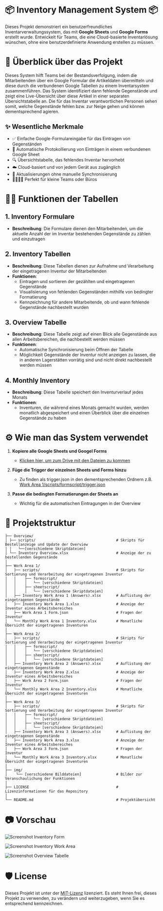 # 📦 Inventory Management System 📦

Dieses Projekt demonstriert ein benutzerfreundliches Inventarverwaltungssystem, das mit **Google Sheets** und **Google Forms** erstellt wurde. Entwickelt für Teams, die eine  Cloud-basierte Inventarlösung wünschen, ohne eine benutzerdefinierte Anwendung erstellen zu müssen.

# 📖 Überblick über das Projekt

Dieses System hilft Teams bei der Bestandsverfolgung, indem die Mitarbeitenden über ein Google Formular die Artikeldaten übermitteln und diese durch die verbundenen Google Tabellen zu einem Inventarsystem zusammenführen.
Das System identifiziert dann fehlende Gegenstände und zeigt eine Live-Übersicht über diese Artikel in einer separaten Übersichtstabelle an.
Die für das Inventar verantwortlichen Personen sehen somit, welche Gegenstände fehlen bzw. zur Neige gehen und können dementsprechend agieren.

## ✨ Wesentliche Merkmale

- ✅ Einfache Google-Formulareingabe für das Eintragen von Gegenständen
- 📄 Automatische Protokollierung von Einträgen in einem verbundenen Google Sheet
- 🔍 Übersichtstabelle, das fehlendes Inventar hervorhebt
- ☁️ Cloud-basiert und von jedem Gerät aus zugänglich
- 🔄 Aktualisierungen ohne manuelle Synchronisierung
- 👨‍👩‍👧‍👦 Perfekt für kleine Teams oder Büros

# 🧑‍💻 Funktionen der Tabellen

## 1. **Inventory Formulare**
- **Beschreibung**: Die Formulare dienen den Mitarbeitenden, um die aktuelle Anzahl der im Inventar bestehenden Gegenstände zu zählen und einzutragen

## 2. **Inventory Tabellen**
- **Beschreibung**: Diese Tabellen dienen zur Aufnahme und Verarbeitung der eingetragenen Inventur der Mitarbeitenden
- **Funktionen**:
  - Eintragen und sortieren der gezählten und eingetragenen Gegenstände
  - Visualisierung von fehlenden Gegenständen mithilfe von bedingter Formatierung
  - Kennzeichnung für andere Mitarbeitende, ob und wann fehlende Gegenstände nachbestellt wurden

## 3. **Overview Tabelle**
- **Beschreibung**: Diese Tabelle zeigt auf einen Blick alle Gegenstände aus allen Arbeitsbereichen, die nachbestellt werden müssen
- **Funktionen**:
  - Automatische Synchronisierung beim Öffnen der Tabelle
  - Möglichkeit Gegenstände der Inventur nicht anzeigen zu lassen, die in anderen Lagerstätten vorrätig sind und nicht direkt nachbestellt werden müssen


## 4. **Monthly Inventory**
- **Beschreibung**: Diese Tabelle speichert den Inventurverlauf jedes Monats
- **Funktionen**:
  - Inventuren, die während eines Monats gemacht wurden, werden monatlich abgespeichert und einen Überblick über die einzelnen Gegenstände zu haben

# ⚙️ Wie man das System verwendet

1. **Kopiere alle Google Sheets und Googel Forms**  
   - [Klicken hier, um zum Drive mit den Dateien zu kommen](https://drive.google.com/drive/folders/1OyHtgi2f7gH7NRjT6i2nvqzGMOVwZifn) 

2. **Füge die Trigger der einzelnen Sheets und Forms hinzu**  
   - Zu finden als trigger.json in den dementsprechenden Ordnern z.B. [Work Area 1/scripts/formscript/trigger.json](https://github.com/kruczekolaf/Inventory-Management/blob/main/Work%20Area%201/scripts/formscript/trigger.json) 

3. **Passe die bedingten Formatierungen der Sheets an**  
   - Wichtig für die automatischen Eintragungen in der Overview

# 📁 Projektstruktur

```
├── Overview/                                   
│ ├── scripts/                                     # Skripts für Bestellanzeige und Update der Overview
│ │   └──[verschiedene Skriptdateien]
│ └── Inventory Overview.xlsx                      # Anzeige der zu bestellenden Gegenstände
│
├── Work Area 1/
│   ├── scripts/                                   # Skripts für Sortierung und Verarbeitung der eingetragenen Inventur
│   │    ├── formscript/
│   │    │   └── [verschiedene Skriptdateien]
│   │    ├── sheetscript/
│   │    │   └── [verschiedene Skriptdateien]
│   ├── Inventory Work Area 1 (Answers).xlsx       # Auflistung der eingetragenen Gegenstände
│   ├── Inventory Work Area 1.xlsx                 # Anzeige der Inventur eines Arbeitsbereiches
│   ├── Work Area 1 Form.json                      # Fragen der Inventur
│   └── Monthly Work Area 1 Inventory.xlsx         # Monatliche Übersicht der eingetragenen Inventuren
│
├── Work Area 2/          
│   ├── scripts/                                   # Skripts für Sortierung und Verarbeitung der eingetragenen Inventur
│   │    ├── formscript/
│   │    │   └── [verschiedene Skriptdateien]
│   │    ├── sheetscript/
│   │    │   └── [verschiedene Skriptdateien]
│   ├── Inventory Work Area 2 (Answers).xlsx       # Auflistung der eingetragenen Gegenstände
│   ├── Inventory Work Area 2.xlsx                 # Anzeige der Inventur eines Arbeitsbereiches
│   ├── Work Area 2 Form.json                      # Fragen der Inventur
│   └── Monthly Work Area 2 Inventory.xlsx         # Monatliche Übersicht der eingetragenen Inventuren
│
├── Work Area 3/
│   ├── scripts/                                   # Skripts für Sortierung und Verarbeitung der eingetragenen Inventur
│   │    ├── formscript/
│   │    │   └── [verschiedene Skriptdateien]
│   │    ├── sheetscript/
│   │    │   └── [verschiedene Skriptdateien]
│   ├── Inventory Work Area 3 (Answers).xlsx       # Auflistung der eingetragenen Gegenstände
│   ├── Inventory Work Area 3.xlsx                 # Anzeige der Inventur eines Arbeitsbereiches
│   ├── Work Area 3 Form.json                      # Fragen der Inventur
│   └── Monthly Work Area 3 Inventory.xlsx         # Monatliche Übersicht der eingetragenen Inventuren
│
├── img/
│    └── [verschiedene Bilddateien]                # Bilder zur Veranschaulichung der Funktionen
│ 
├── LICENSE                                        # Lizenzinformationen für das Repository
│
└── README.md                                      # Projektübersicht
```

# 📷 Vorschau

![Screenshot Inventory Form](img/Taking-Inventory.png)

![Screenshot Inventory Work Area ](img/Inventory-Work-Area.png)

![Screenshot Overview Tabelle](img/Overview.png)

# 🛡️ License
Dieses Projekt ist unter der [MIT-Lizenz](https://github.com/kruczekolaf/Inventory-Management/blob/main/LICENSE) lizenziert. Es steht Ihnen frei, dieses Projekt zu verwenden, zu verändern und weiterzugeben, wenn Sie es entsprechend kennzeichnen.
